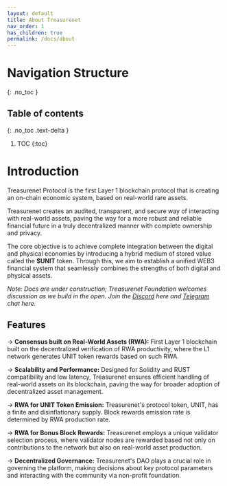 ```yaml
---
layout: default
title: About Treasurenet
nav_order: 1
has_children: true
permalink: /docs/about
---
```

# Navigation Structure
{: .no_toc }

## Table of contents
{: .no_toc .text-delta }

1. TOC
{:toc}



# Introduction

Treasurenet Protocol is the first Layer 1 blockchain protocol that is creating an on-chain economic system, based on real-world rare assets.

Treasurenet creates an audited, transparent, and secure way of interacting with real-world assets, paving the way for a more robust and reliable financial future in a truly decentralized manner with complete ownership and privacy.

The core objective is to achieve complete integration between the digital and physical economies by introducing a hybrid medium of stored value called the **$UNIT** token. Through this, we aim to establish a unified WEB3 financial system that seamlessly combines the strengths of both digital and physical assets.

_Note: Docs are under construction; Treasurenet Foundation welcomes discussion as we build in the open. Join the [Discord](https://discord.com/invite/treasurenet) here and [Telegram](https://t.me/Treasurenet_io) chat here._

## Features

&rarr; **Consensus built on Real-World Assets (RWA):** First Layer 1 blockchain built on the decentralized verification of RWA productivity, where the L1 network generates UNIT token rewards based on such RWA.

&rarr; **Scalability and Performance:** Designed for Solidity and RUST compatibility and low latency, Treasurenet ensures efficient handling of real-world assets on its blockchain, paving the way for broader adoption of decentralized asset management.

&rarr; **RWA for UNIT Token Emission:** Treasurenet's protocol token, UNIT, has a finite and disinflationary supply. Block rewards emission rate is determined by RWA production rate.

&rarr; **RWA for Bonus Block Rewards:** Treasurenet employs a unique validator selection process, where validator nodes are rewarded based not only on contributions to the network but also on real-world asset production.

&rarr; **Decentralized Governance:** Treasurenet's DAO plays a crucial role in governing the platform, making decisions about key protocol parameters and interacting with the community via non-profit foundation.